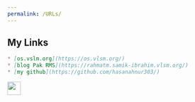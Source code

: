 ```yaml
---
permalink: /URLs/
---
```



## My Links
```markdown
* [os.vslm.org](https://os.vlsm.org/)
* [blog Pak RMS](https://rahmatm.samik-ibrahim.vlsm.org/)
* [my github](https://github.com/hasanahnur303/)
```

<a href="https://hasanahnur303.github.io/os201/">
<img src="https://i.ibb.co/jycjhwg/back.png" width="30">
</a>
